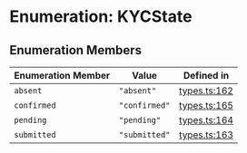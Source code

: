 # Enumeration: KYCState

## Enumeration Members

| Enumeration Member | Value | Defined in |
| ------ | ------ | ------ |
| `absent` | `"absent"` | [types.ts:162](https://github.com/monerium/js-monorepo/blob/main/packages/sdk/src/types.ts#L162) |
| `confirmed` | `"confirmed"` | [types.ts:165](https://github.com/monerium/js-monorepo/blob/main/packages/sdk/src/types.ts#L165) |
| `pending` | `"pending"` | [types.ts:164](https://github.com/monerium/js-monorepo/blob/main/packages/sdk/src/types.ts#L164) |
| `submitted` | `"submitted"` | [types.ts:163](https://github.com/monerium/js-monorepo/blob/main/packages/sdk/src/types.ts#L163) |
